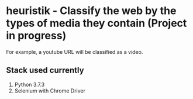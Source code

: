 # heuristik - Classify the web by the types of media they contain (Project in progress)

For example, a youtube URL will be classified as a video.

## Stack used currently
1. Python 3.7.3
2. Selenium with Chrome Driver
